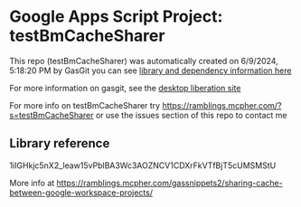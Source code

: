 # Google Apps Script Project: testBmCacheSharer
This repo (testBmCacheSharer) was automatically created on 6/9/2024, 5:18:20 PM by GasGit
you can see [library and dependency information here](dependencies.md)

For more information on gasgit, see the [desktop liberation site](https://ramblings.mcpher.com/drive-sdk-and-github/migrategasgit/ "desktop liberation")

For more info on testBmCacheSharer try https://ramblings.mcpher.com/?s=testBmCacheSharer or use the issues section of this repo to contact me
## Library reference
1iIGHkjc5nX2_leaw15vPblBA3Wc3AOZNCV1CDXrFkVTfBjT5cUMSMStU

More info at https://ramblings.mcpher.com/gassnippets2/sharing-cache-between-google-workspace-projects/
